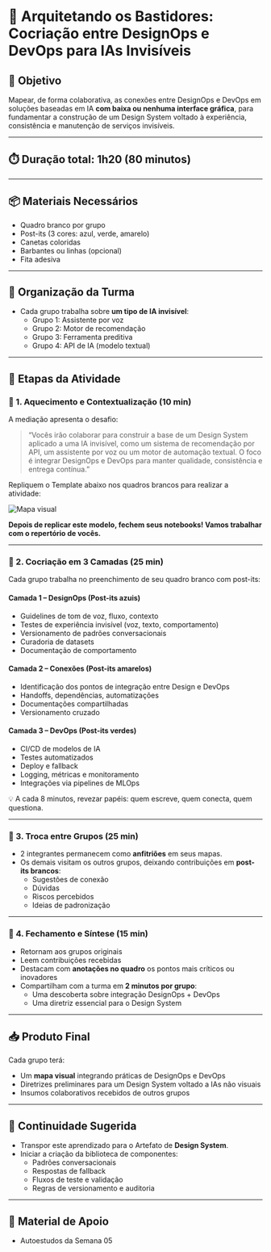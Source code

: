# 🧠 Arquitetando os Bastidores: Cocriação entre DesignOps e DevOps para IAs Invisíveis

## 🎯 Objetivo

Mapear, de forma colaborativa, as conexões entre DesignOps e DevOps em soluções baseadas em IA **com baixa ou nenhuma interface gráfica**, para fundamentar a construção de um Design System voltado à experiência, consistência e manutenção de serviços invisíveis.

---

## ⏱️ Duração total: **1h20 (80 minutos)**

---

## 📦 Materiais Necessários

- Quadro branco por grupo  
- Post-its (3 cores: azul, verde, amarelo)  
- Canetas coloridas  
- Barbantes ou linhas (opcional)  
- Fita adesiva    

---

## 👥 Organização da Turma

- Cada grupo trabalha sobre **um tipo de IA invisível**:
  - Grupo 1: Assistente por voz
  - Grupo 2: Motor de recomendação
  - Grupo 3: Ferramenta preditiva
  - Grupo 4: API de IA (modelo textual)

---

## 🧱 Etapas da Atividade

### 🔹 1. Aquecimento e Contextualização (10 min)

A mediação apresenta o desafio:

> “Vocês irão colaborar para construir a base de um Design System aplicado a uma IA invisível, como um sistema de recomendação por API, um assistente por voz ou um motor de automação textual. O foco é integrar DesignOps e DevOps para manter qualidade, consistência e entrega contínua.”

Repliquem o Template abaixo nos quadros brancos para realizar a atividade:

<img title="DesignOps e DevOps" alt="Mapa visual" src="https://raw.github.com/juliastateri/UX-M10-ES/main/DesignOps_DevOps_Template.png">

**Depois de replicar este modelo, fechem seus notebooks! Vamos trabalhar com o repertório de vocês.**

---

### 🔸 2. Cocriação em 3 Camadas (25 min)

Cada grupo trabalha no preenchimento de seu quadro branco com post-its:

#### Camada 1 – **DesignOps** (Post-its azuis)

- Guidelines de tom de voz, fluxo, contexto
- Testes de experiência invisível (voz, texto, comportamento)
- Versionamento de padrões conversacionais
- Curadoria de datasets
- Documentação de comportamento

#### Camada 2 – **Conexões** (Post-its amarelos)

- Identificação dos pontos de integração entre Design e DevOps
- Handoffs, dependências, automatizações
- Documentações compartilhadas
- Versionamento cruzado

#### Camada 3 – **DevOps** (Post-its verdes)

- CI/CD de modelos de IA
- Testes automatizados
- Deploy e fallback
- Logging, métricas e monitoramento
- Integrações via pipelines de MLOps

💡 A cada 8 minutos, revezar papéis: quem escreve, quem conecta, quem questiona.

---

### 🔹 3. Troca entre Grupos (25 min)

- 2 integrantes permanecem como **anfitriões** em seus mapas.
- Os demais visitam os outros grupos, deixando contribuições em **post-its brancos**:
  - Sugestões de conexão
  - Dúvidas
  - Riscos percebidos
  - Ideias de padronização

---

### 🔸 4. Fechamento e Síntese (15 min)

- Retornam aos grupos originais
- Leem contribuições recebidas
- Destacam com **anotações no quadro** os pontos mais críticos ou inovadores
- Compartilham com a turma em **2 minutos por grupo**:
  - Uma descoberta sobre integração DesignOps + DevOps
  - Uma diretriz essencial para o Design System

---

## 📥 Produto Final

Cada grupo terá:

- Um **mapa visual** integrando práticas de DesignOps e DevOps
- Diretrizes preliminares para um Design System voltado a IAs não visuais
- Insumos colaborativos recebidos de outros grupos

---

## 🧩 Continuidade Sugerida

- Transpor este aprendizado para o Artefato de **Design System**.
- Iniciar a criação da biblioteca de componentes:
  - Padrões conversacionais
  - Respostas de fallback
  - Fluxos de teste e validação
  - Regras de versionamento e auditoria

---

## 📎 Material de Apoio
- Autoestudos da Semana 05

